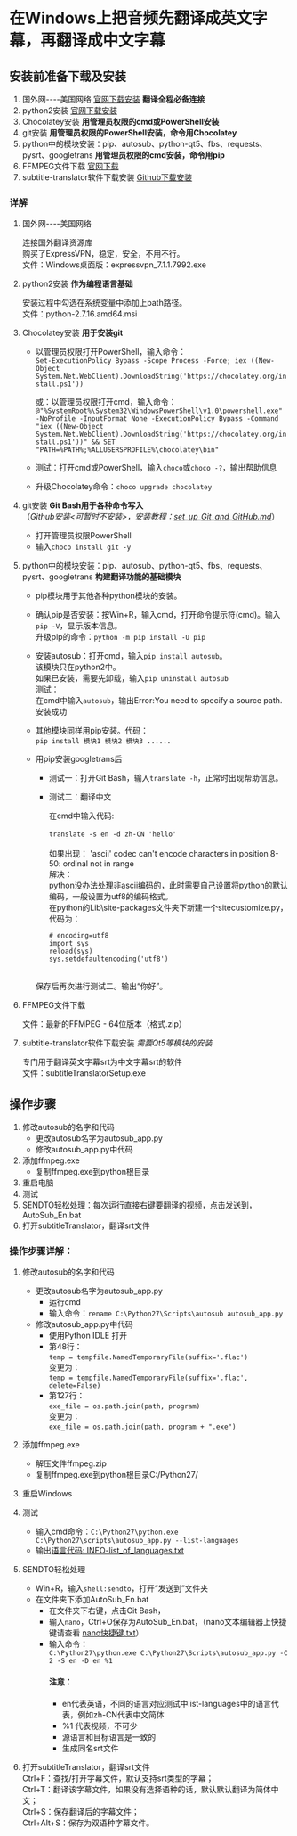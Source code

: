 ﻿# 在Windows上把音频先翻译成英文字幕，再翻译成中文字幕

## 安装前准备下载及安装

1. 国外网----美国网络  [官网下载安装](https://www.expressvpn.com/)  **翻译全程必备连接**
2. python2安装  [官网下载安装](https://www.python.org/downloads/release/python-2716/)
3. Chocolatey安装  **用管理员权限的cmd或PowerShell安装**
4. git安装  **用管理员权限的PowerShell安装，命令用Chocolatey**
5. python中的模块安装：pip、autosub、python-qt5、fbs、requests、pysrt、googletrans  **用管理员权限的cmd安装，命令用pip**
6. FFMPEG文件下载  [官网下载](https://ffmpeg.zeranoe.com/builds/)
7. subtitle-translator软件下载安装  [Github下载安装](https://github.com/suifengtec/subtitle-translator/releases/tag/v1.0.0)


### 详解

1. 国外网----美国网络

	连接国外翻译资源库<br/>
	购买了ExpressVPN，稳定，安全，不用不行。<br/>
	文件：Windows桌面版：expressvpn_7.1.1.7992.exe
	
2. python2安装  **作为编程语言基础**

	安装过程中勾选在系统变量中添加上path路径。<br/>
	文件：python-2.7.16.amd64.msi

3. Chocolatey安装  **用于安装git**

	- 以管理员权限打开PowerShell，输入命令：<br/>
`Set-ExecutionPolicy Bypass -Scope Process -Force; iex ((New-Object System.Net.WebClient).DownloadString('https://chocolatey.org/install.ps1'))`

	    或：以管理员权限打开cmd，输入命令：<br/>
`@"%SystemRoot%\System32\WindowsPowerShell\v1.0\powershell.exe" -NoProfile -InputFormat None -ExecutionPolicy Bypass -Command "iex ((New-Object System.Net.WebClient).DownloadString('https://chocolatey.org/install.ps1'))" && SET "PATH=%PATH%;%ALLUSERSPROFILE%\chocolatey\bin"`

	- 测试：打开cmd或PowerShell，输入`choco`或`choco -?`，输出帮助信息
	- 升级Chocolatey命令：`choco upgrade chocolatey`

4. git安装  **Git Bash用于各种命令写入** 
<br/>（*Github安装<可暂时不安装>，安装教程：[set_up_Git_and_GitHub.md](https://github.com/CaiNiaoManNonglqzhb/Summary-JoyceLiu/blob/master/Tutorials%EF%BC%9A%E6%8A%8A%E9%9F%B3%E9%A2%91%E5%85%88%E7%BF%BB%E8%AF%91%E6%88%90%E8%8B%B1%E6%96%87%E5%AD%97%E5%B9%95%EF%BC%8C%E5%86%8D%E7%BF%BB%E8%AF%91%E6%88%90%E4%B8%AD%E6%96%87%E5%AD%97%E5%B9%95/set_up_Git_and_GitHub.md)*）

	- 打开管理员权限PowerShell<br/>
	- 输入`choco install git -y`<br/>
	
5. python中的模块安装：pip、autosub、python-qt5、fbs、requests、pysrt、googletrans  **构建翻译功能的基础模块**

	- pip模块用于其他各种python模块的安装。

	- 确认pip是否安装：按Win+R，输入cmd，打开命令提示符(cmd)。输入`pip -V`，显示版本信息。<br/>
	     升级pip的命令：`python -m pip install -U pip`
	- 安装autosub：打开cmd，输入`pip install autosub`。<br/>该模块只在python2中。<br/>
	    如果已安装，需要先卸载，输入`pip uninstall autosub`
	     <br/>测试：<br/>在cmd中输入`autosub`，输出Error:You need to specify a source path.安装成功
	- 其他模块同样用pip安装。代码：<br/>`pip install 模块1 模块2 模块3 ......`
	- 用pip安装googletrans后<br/>
	     - 测试一：打开Git Bash，输入`translate -h`，正常时出现帮助信息。<br/>
	     - 测试二：翻译中文<br/>
	     
		    在cmd中输入代码:<br/>		
		    `translate -s en -d zh-CN 'hello'`		 
		    <br/>如果出现：
	        'ascii' codec can't encode characters in position 8-50: ordinal not in range<br/>
	        解决：<br/>
	        python没办法处理非ascii编码的，此时需要自己设置将python的默认编码，一般设置为utf8的编码格式。<br/>
	        在python的Lib\site-packages文件夹下新建一个sitecustomize.py，代码为：
	        
	        ```
           # encoding=utf8  
		    import sys  
		    reload(sys)  
		    sys.setdefaultencoding('utf8') 
            ```

		<br/> 保存后再次进行测试二。输出“你好”。
	
6. FFMPEG文件下载

	文件：最新的FFMPEG - 64位版本（格式.zip）

7. subtitle-translator软件下载安装 *需要Qt5等模块的安装*

    专门用于翻译英文字幕srt为中文字幕srt的软件<br/>
	文件：subtitleTranslatorSetup.exe




## 操作步骤

1. 修改autosub的名字和代码
    - 更改autosub名字为autosub_app.py
    - 修改autosub_app.py中代码
2. 添加ffmpeg.exe
    - 复制ffmpeg.exe到python根目录
3. 重启电脑
4. 测试
5. SENDTO轻松处理：每次运行直接右键要翻译的视频，点击发送到，AutoSub_En.bat
6. 打开subtitleTranslator，翻译srt文件


### 操作步骤详解：

1. 修改autosub的名字和代码
    - 更改autosub名字为autosub_app.py
	    - 运行cmd
	    - 输入命令：`rename C:\Python27\Scripts\autosub autosub_app.py`
    - 修改autosub_app.py中代码
	    - 使用Python IDLE 打开
	    - 第48行：<br/>
		`temp = tempfile.NamedTemporaryFile(suffix='.flac')`<br/>
	    变更为：
	    <br/>`temp = tempfile.NamedTemporaryFile(suffix='.flac', delete=False)`
	    - 第127行：<br/>
		`exe_file = os.path.join(path, program)`<br/>
	    变更为：
	    <br/>`exe_file = os.path.join(path, program + ".exe")`

2. 添加ffmpeg.exe

    - 解压文件ffmpeg.zip
    - 复制ffmpeg.exe到python根目录C:/Python27/

3. 重启Windows

4. 测试

    - 输入cmd命令：`C:\Python27\python.exe C:\Python27\scripts\autosub_app.py --list-languages`
    - 输出[语言代码: INFO-list_of_languages.txt](https://github.com/CaiNiaoManNonglqzhb/Summary-JoyceLiu/blob/master/Tutorials%EF%BC%9A%E5%9C%A8Windows%E4%B8%8A%E6%8A%8A%E9%9F%B3%E9%A2%91%E5%85%88%E7%BF%BB%E8%AF%91%E6%88%90%E8%8B%B1%E6%96%87%E5%AD%97%E5%B9%95%EF%BC%8C%E5%86%8D%E7%BF%BB%E8%AF%91%E6%88%90%E4%B8%AD%E6%96%87%E5%AD%97%E5%B9%95/INFO-list_of_languages.txt)

5. SENDTO轻松处理

    - Win+R，输入`shell:sendto`，打开“发送到”文件夹
    - 在文件夹下添加AutoSub_En.bat
	    - 在文件夹下右键，点击Git Bash，
	    - 输入`nano`，Ctrl+O保存为AutoSub_En.bat，（nano文本编辑器上快捷键请查看 [nano快捷键.txt](https://github.com/CaiNiaoManNonglqzhb/Summary-JoyceLiu/blob/master/Tutorials%EF%BC%9A%E5%9C%A8Windows%E4%B8%8A%E6%8A%8A%E9%9F%B3%E9%A2%91%E5%85%88%E7%BF%BB%E8%AF%91%E6%88%90%E8%8B%B1%E6%96%87%E5%AD%97%E5%B9%95%EF%BC%8C%E5%86%8D%E7%BF%BB%E8%AF%91%E6%88%90%E4%B8%AD%E6%96%87%E5%AD%97%E5%B9%95/nano%E5%BF%AB%E6%8D%B7%E9%94%AE.txt)）
	    - 输入命令：<br/>`C:\Python27\python.exe C:\Python27\Scripts\autosub_app.py -C 2 -S en -D en %1`   
            #### 注意：
            - en代表英语，不同的语言对应测试中list-languages中的语言代表，例如zh-CN代表中文简体
            - %1 代表视频，不可少
            - 源语言和目标语言是一致的
            - 生成同名srt文件

6. 打开subtitleTranslator，翻译srt文件<br/>
	Ctrl+F：查找/打开字幕文件，默认支持srt类型的字幕；<br/>
	Ctrl+T：翻译该字幕文件，如果没有选择语种的话，默认默认翻译为简体中文；<br/>
	Ctrl+S：保存翻译后的字幕文件；<br/>
	Ctrl+Alt+S：保存为双语种字幕文件。<br/>



